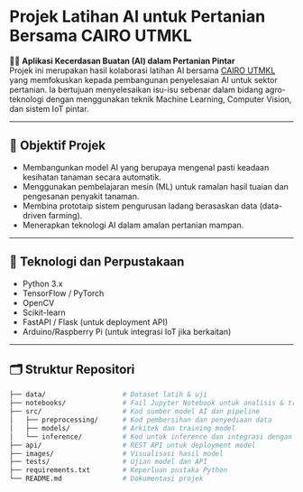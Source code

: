 # Projek Latihan AI untuk Pertanian Bersama CAIRO UTMKL

🚜💡 **Aplikasi Kecerdasan Buatan (AI) dalam Pertanian Pintar**  
Projek ini merupakan hasil kolaborasi latihan AI bersama [CAIRO UTMKL](https://utm.my/cairo/) yang memfokuskan kepada pembangunan penyelesaian AI untuk sektor pertanian. Ia bertujuan menyelesaikan isu-isu sebenar dalam bidang agro-teknologi dengan menggunakan teknik Machine Learning, Computer Vision, dan sistem IoT pintar.

---

## 🎯 Objektif Projek

- Membangunkan model AI yang berupaya mengenal pasti keadaan kesihatan tanaman secara automatik.
- Menggunakan pembelajaran mesin (ML) untuk ramalan hasil tuaian dan pengesanan penyakit tanaman.
- Membina prototaip sistem pengurusan ladang berasaskan data (data-driven farming).
- Menerapkan teknologi AI dalam amalan pertanian mampan.

---

## 🧠 Teknologi dan Perpustakaan

- Python 3.x
- TensorFlow / PyTorch
- OpenCV
- Scikit-learn
- FastAPI / Flask (untuk deployment API)
- Arduino/Raspberry Pi (untuk integrasi IoT jika berkaitan)

---

## 🗂️ Struktur Repositori

```bash
├── data/                   # Dataset latih & uji
├── notebooks/              # Fail Jupyter Notebook untuk analisis & training model
├── src/                    # Kod sumber model AI dan pipeline
│   ├── preprocessing/      # Kod pembersihan dan penyediaan data
│   ├── models/             # Arkitek dan training model
│   └── inference/          # Kod untuk inference dan integrasi dengan API
├── api/                    # REST API untuk deployment model
├── images/                 # Visualisasi hasil model
├── tests/                  # Ujian model dan API
├── requirements.txt        # Keperluan pustaka Python
└── README.md               # Dokumentasi projek

